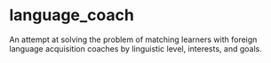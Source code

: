 # language_coach
An attempt at solving the problem of matching learners with foreign language acquisition coaches by linguistic level, interests, and goals.
